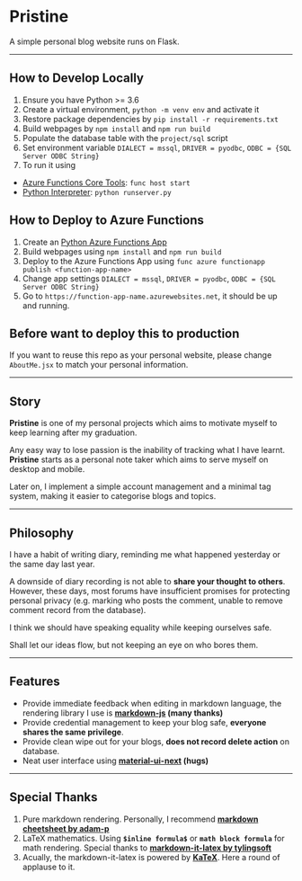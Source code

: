 # Pristine
A simple personal blog website runs on Flask.

---
## How to Develop Locally
1. Ensure you have Python >= 3.6
2. Create a virtual environment, `python -m venv env` and activate it
3. Restore package dependencies by `pip install -r requirements.txt`
4. Build webpages by `npm install` and `npm run build`
4. Populate the database table with the `project/sql` script
5. Set environment variable `DIALECT = mssql`, `DRIVER = pyodbc`, `ODBC = {SQL Server ODBC String}`
6. To run it using
  - [Azure Functions Core Tools](https://github.com/Azure/azure-functions-core-tools): `func host start`
  - [Python Interpreter](https://www.python.org/): `python runserver.py`

## How to Deploy to Azure Functions
1. Create an [Python Azure Functions App](https://functions.azure.com)
2. Build webpages using `npm install` and `npm run build`
3. Deploy to the Azure Functions App using `func azure functionapp publish <function-app-name>`
4. Change app settings `DIALECT = mssql`, `DRIVER = pyodbc`, `ODBC = {SQL Server ODBC String}`
5. Go to `https://function-app-name.azurewebsites.net`, it should be up and running.

## Before want to deploy this to production
If you want to reuse this repo as your personal website, please change `AboutMe.jsx` to match your personal information.

---
## Story
**Pristine** is one of my personal projects which aims to motivate myself to keep learning after my graduation.

Any easy way to lose passion is the inability of tracking what I have learnt. **Pristine** starts as a personal note taker which aims to serve myself on desktop and mobile.

Later on, I implement a simple account management and a minimal tag system, making it easier to categorise blogs and topics.

---
## Philosophy
I have a habit of writing diary, reminding me what happened yesterday or the same day last year.

A downside of diary recording is not able to **share your thought to others**. However, these days, most forums have insufficient promises for protecting personal privacy (e.g. marking who posts the comment, unable to remove comment record from the database).

I think we should have speaking equality while keeping ourselves safe.

Shall let our ideas flow, but not keeping an eye on who bores them.

---
## Features
- Provide immediate feedback when editing in markdown language, the rendering library I use is **[markdown-js](https://github.com/evilstreak/markdown-js) (many thanks)**
- Provide credential management to keep your blog safe, **everyone shares the same privilege**.
- Provide clean wipe out for your blogs, **does not record delete action** on database.
- Neat user interface using **[material-ui-next](https://material-ui-next.com/) (hugs)**

---
## Special Thanks
1. Pure markdown rendering. Personally, I recommend **[markdown cheetsheet by adam-p](https://github.com/adam-p/markdown-here/wiki/Markdown-Cheatsheet)**
2. LaTeX mathematics. Using **`$inline formula$`** or **```math block formula```** for math rendering. Special thanks to **[markdown-it-latex by tylingsoft](https://github.com/tylingsoft/markdown-it-latex)**
3. Acually, the markdown-it-latex is powered by **[KaTeX](https://github.com/Khan/KaTeX)**. Here a round of applause to it.
